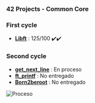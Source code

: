 ### 42 Projects - Common Core

### First cycle
- [**Libft**](https://github.com/mferest/Cursus42/tree/main/Cursus42-main/Cursus/circle-00/Libft) : 125/100 ✔️✔️

### Second cycle
- [**get_next_line**](https://github.com/mferest/Cursus42/tree/main/Cursus/circle-01/get_next_line) : En proceso
- [**ft_printf**](https://github.com/mferest/Cursus42/tree/main/Cursus/circle-01/ft_printf) : No entregado
- [**Born2beroot**](https://github.com/mferest/Cursus42/tree/main/Cursus/circle-00/Libft/Born2beroot) : No entregado
  
![Proceso](https://github.com/mferest/Cursus42/assets/139508718/5c3469bb-e8d8-4f01-baa4-4d282a625556)

